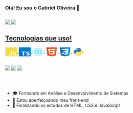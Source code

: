 ### Olá! Eu sou o Gabriel Oliveira 👋

##

<div>
  <a href="https://github.com/Gabriieelcosta">
  <img heigth="180em" src="https://github-readme-stats.vercel.app/api?username=Gabriieelcosta&show_icons=true&theme=transparent"/>
  <img height="180em" src="https://github-readme-stats.vercel.app/api/top-langs/?username=Gabriieelcosta&layout=compact&langs_count=16&theme=transparent"/>
</div>



## Tecnologias que uso!





<div>
  <img align="center" alt="gabs-Js" height="30" width="40" src="https://raw.githubusercontent.com/devicons/devicon/master/icons/javascript/javascript-plain.svg">
  <img align="center" alt="gabs-Ts" height="30" width="40" src="https://raw.githubusercontent.com/devicons/devicon/master/icons/typescript/typescript-plain.svg">
  <img align="center" alt="gabs-React" height="30" width="40" src="https://raw.githubusercontent.com/devicons/devicon/master/icons/react/react-original.svg">
  <img align="center" alt="gabs-HTML" height="30" width="40" src="https://raw.githubusercontent.com/devicons/devicon/master/icons/html5/html5-original.svg">
  <img align="center" alt="gabs-CSS" height="30" width="40" src="https://raw.githubusercontent.com/devicons/devicon/master/icons/css3/css3-original.svg">
  <img align="center" alt="gabs-Python" height="30" width="40" src="https://raw.githubusercontent.com/devicons/devicon/master/icons/python/python-original.svg">
</div>

##

<div>
  <a href="https://www.instagram.com/gabriieelcosta/" target="_blank"><img src="https://img.shields.io/badge/-Instagram-%23E4405F?style=for-the-badge&logo=instagram&logoColor=white" target="_blank"></a>
   <a href = "mailto:gabrielolivecos99@gmail.com"><img src="https://img.shields.io/badge/-Gmail-%23333?style=for-the-badge&logo=gmail&logoColor=white" target="_blank"></a>
  <a href="https://www.linkedin.com/in/gabriel-de-oliveira-da-costa-0bb472224/" target="_blank"><img src="https://img.shields.io/badge/-LinkedIn-%230077B5?style=for-the-badge&logo=linkedin&logoColor=white" target="_blank"></a> 
</div>

<br><br>

- 🎓 Formando em Análise e Desenvolvimento de Sistemas
- 🔭 Estou aperfeiçoando meu front-end
- 🌱 Finalizando os estudos de HTML, CSS e JavaScript

